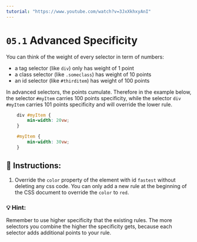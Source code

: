 ```yaml
---
tutorial: "https://www.youtube.com/watch?v=3JxXkhxyAnI"
---
```


# `05.1` Advanced Specificity

You can think of the weight of every selector in term of numbers:

- a tag selector (like `div`) only has weight of 1 point
- a class selector (like `.someclass`) has weight of 10 points
- an id selector (like `#thirditem`) has weight of 100 points

In advanced selectors, the points cumulate. Therefore in the example below, the selector `#myItem` carries 100 points specificity, while the selector `div #myItem` carries 101 points specificity and will override the lower rule.

```css
    div #myItem {  
        min-width: 20vw;
    }

    #myItem {
        min-width: 30vw;
    }
```


## 📝 Instructions:

1. Override the `color` property of the element with id `fastest` without deleting any css code. You can only add a new rule at the beginning of the CSS document to override the `color` to `red`.


### 💡 Hint:

Remember to use higher specificity that the existing rules. The more selectors you combine the higher the specificity gets, because each selector adds additional points to your rule.  


